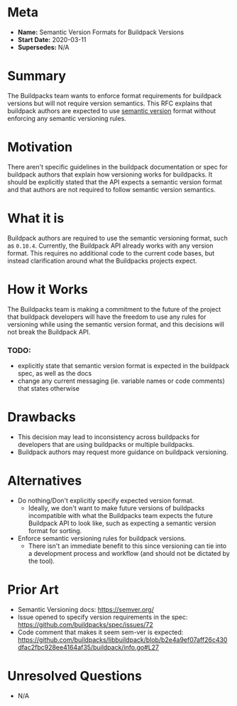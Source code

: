 # Meta
[meta]: #meta
- **Name:** Semantic Version Formats for Buildpack Versions
- **Start Date:** 2020-03-11
- **Supersedes:** N/A

# Summary
[summary]: #summary

The Buildpacks team wants to enforce format requirements for buildpack versions but will not require version semantics. This RFC explains that buildpack authors are expected to use [semantic version](https://semver.org/) format without enforcing any semantic versioning rules.

# Motivation
[motivation]: #motivation

There aren't specific guidelines in the buildpack documentation or spec for buildpack authors that explain how versioning works for buildpacks. It should be explicitly stated that the API expects a semantic version format and that authors are not required to follow semantic version semantics.

# What it is
[what-it-is]: #what-it-is

Buildpack authors are required to use the semantic versioning format, such as `0.10.4`. Currently, the Buildpack API already works with any version format. This requires no additional code to the current code bases, but instead clarification around what the Buildpacks projects expect.

# How it Works
[how-it-works]: #how-it-works

The Buildpacks team is making a commitment to the future of the project that buildpack developers will have the freedom to use any rules for versioning while using the semantic version format, and this decisions will not break the Buildpack API.

### TODO:
- explicitly state that semantic version format is expected in the buildpack spec, as well as the docs
- change any current messaging (ie. variable names or code comments) that states otherwise

# Drawbacks
[drawbacks]: #drawbacks

- This decision may lead to inconsistency across buildpacks for developers that are using buildpacks or multiple buildpacks.
- Buildpack authors may request more guidance on buildpack versioning.

# Alternatives
[alternatives]: #alternatives

- Do nothing/Don't explicitly specify expected version format.
  - Ideally, we don't want to make future versions of buildpacks incompatible with what the Buildpacks team expects the future Buildpack API to look like, such as expecting a semantic version format for sorting.
- Enforce semantic versioning rules for buildpack versions.
  - There isn't an immediate benefit to this since versioning can tie into a development process and workflow (and should not be dictated by the tool).

# Prior Art
[prior-art]: #prior-art

- Semantic Versioning docs: https://semver.org/
- Issue opened to specify version requirements in the spec: https://github.com/buildpacks/spec/issues/72
- Code comment that makes it seem sem-ver is expected: https://github.com/buildpacks/libbuildpack/blob/b2e4a9ef07aff26c430dfac2fbc928ee4164af35/buildpack/info.go#L27

# Unresolved Questions
[unresolved-questions]: #unresolved-questions

- N/A
